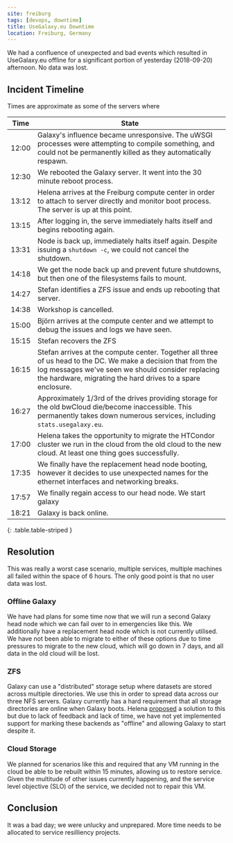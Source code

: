 ```yaml
---
site: freiburg
tags: [devops, downtime]
title: UseGalaxy.eu Downtime
location: Freiburg, Germany
---
```


We had a confluence of unexpected and bad events which resulted in UseGalaxy.eu
offline for a significant portion of yesterday (2018-09-20) afternoon. No data
was lost.

## Incident Timeline

Times are approximate as some of the servers where

Time  | State
----- | ---
12:00 | Galaxy's influence became unresponsive. The uWSGI processes were attempting to compile something, and could not be permanently killed as they automatically respawn.
12:30 | We rebooted the Galaxy server. It went into the 30 minute reboot process.
13:12 | Helena arrives at the Freiburg compute center in order to attach to server directly and monitor boot process. The server is up at this point.
13:15 | After logging in, the serve immediately halts itself and begins rebooting again.
13:31 | Node is back up, immediately halts itself again. Despite issuing a `shutdown -c`, we could not cancel the shutdown.
14:18 | We get the node back up and prevent future shutdowns, but then one of the filesystems fails to mount.
14:27 | Stefan identifies a ZFS issue and ends up rebooting that server.
14:38 | Workshop is cancelled.
15:00 | Björn arrives at the compute center and we attempt to debug the issues and logs we have seen.
15:15 | Stefan recovers the ZFS
16:15 | Stefan arrives at the compute center. Together all three of us head to the DC. We make a decision that from the log messages we've seen we should consider replacing the hardware, migrating the hard drives to a spare enclosure.
16:27 | Approximately 1/3rd of the drives providing storage for the old bwCloud die/become inaccessible. This permanently takes down numerous services, including `stats.usegalaxy.eu`.
17:00 | Helena takes the opportunity to migrate the HTCondor cluster we run in the cloud from the old cloud to the new cloud. At least one thing goes successfully.
17:35 | We finally have the replacement head node booting, however it decides to use unexpected names for the ethernet interfaces and networking breaks.
17:57 | We finally regain access to our head node. We start galaxy
18:21 | Galaxy is back online.
{: .table.table-striped }

## Resolution

This was really a worst case scenario, multiple services, multiple machines all failed within the space of 6 hours. The only good point is that no user data was lost.


### Offline Galaxy

We have had plans for some time now that we will run a second Galaxy head node
which we can fail over to in emergencies like this. We additionally have a
replacement head node which is not currently utilised. We have not been able to
migrate to either of these options due to time pressures to migrate to the new
cloud, which will go down in 7 days, and all data in the old cloud will be
lost.

### ZFS

Galaxy can use a "distributed" storage setup where datasets are stored across
multiple directories. We use this in order to spread data across our three NFS
servers. Galaxy currently has a hard requirement that all storage directories
are online when Galaxy boots. Helena
[proposed](https://github.com/galaxyproject/galaxy/issues/4974) a solution to
this but due to lack of feedback and lack of time, we have not yet implemented
support for marking these backends as "offline" and allowing Galaxy to start
despite it.

### Cloud Storage

We planned for scenarios like this and required that any VM running in the
cloud be able to be rebuilt within 15 minutes, allowing us to restore service.
Given the multitude of other issues currently happening, and the service level
objective (SLO) of the service, we decided not to repair this VM.

## Conclusion

It was a bad day; we were unlucky and unprepared. More time needs to be allocated to service resilliency projects.
